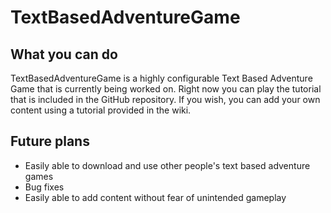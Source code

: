 # TextBasedAdventureGame

## What you can do

TextBasedAdventureGame is a highly configurable Text Based Adventure Game that is currently being worked on. Right now you can play the tutorial that is included in the GitHub repository. If you wish, you can add your own content using a tutorial provided in the wiki.

## Future plans

- Easily able to download and use other people's text based adventure games
- Bug fixes
- Easily able to add content without fear of unintended gameplay
